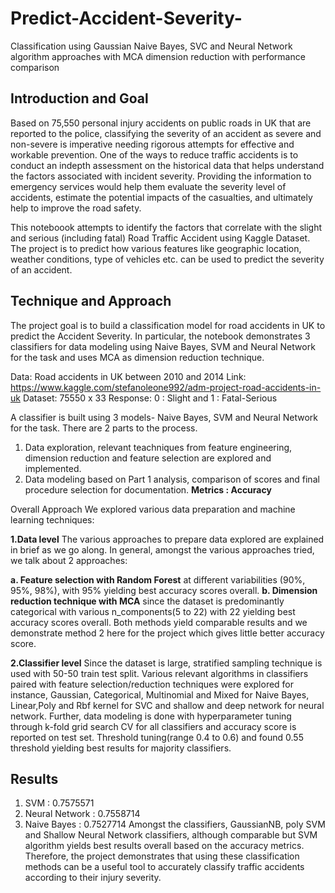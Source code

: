 # Predict-Accident-Severity-
Classification using Gaussian Naive Bayes, SVC and Neural Network algorithm approaches with MCA dimension reduction with performance comparison

## Introduction and Goal
Based on 75,550 personal injury accidents on public roads in UK that are reported to the police, classifying the severity of an accident as severe and non-severe is imperative needing rigorous attempts for effective and workable prevention.
One of the ways to reduce traffic accidents is to conduct an indepth assessment on the historical data that helps understand the factors associated with incident severity.
Providing the information to emergency services would help them evaluate the severity level of accidents, estimate the potential impacts of the casualties, and
ultimately help to improve the road safety. 

This noteboook attempts to identify the factors that correlate with the slight and serious (including fatal) Road Traffic Accident using Kaggle Dataset.
The project is to predict how various features like geographic location, weather conditions, type of vehicles etc. can be used to predict the severity of an accident. 

## Technique and Approach
The project goal is to build a classification model for road accidents in UK to predict the Accident Severity.
In particular, the notebook demonstrates 3 classifiers for data modeling using Naive Bayes, SVM and Neural Network for the task and uses MCA as dimension reduction technique.

Data: Road accidents in UK between 2010 and 2014
Link: https://www.kaggle.com/stefanoleone992/adm-project-road-accidents-in-uk
Dataset: 75550 x 33
Response: 0 : Slight and 1 : Fatal-Serious

A classifier is built using 3 models- Naive Bayes, SVM and Neural Network for the task. There are 2 parts to the process.

1. Data exploration, relevant teachniques from feature engineering, dimension reduction and feature selection are explored and implemented.
2. Data modeling based on Part 1 analysis, comparison of scores and final procedure selection for documentation.
**Metrics : Accuracy**

Overall Approach
We explored various data preparation and machine learning techniques:

**1.Data level**
The various approaches to prepare data explored are explained in brief as we go along. In general, amongst the various approaches tried, we talk about 2 approaches:

**a. Feature selection with Random Forest** at different variabilities (90%, 95%, 98%), with 95% yielding best accuracy scores overall.
**b. Dimension reduction technique with MCA** since the dataset is predominantly categorical with various n_components(5 to 22) with 22 yielding best accuracy scores overall.
Both methods yield comparable results and we demonstrate method 2 here for the project which gives little better accuracy score.

**2.Classifier level**
Since the dataset is large, stratified sampling technique is used with 50-50 train test split.
Various relevant algorithms in classifiers paired with feature selection/reduction techniques were explored for instance, Gaussian, Categorical, Multinomial and Mixed for Naive Bayes, Linear,Poly and Rbf kernel for SVC and shallow and deep network for neural network.
Further, data modeling is done with hyperparameter tuning through k-fold grid search CV for all classifiers and accuracy score is reported on test set.
Threshold tuning(range 0.4 to 0.6) and found 0.55 threshold yielding best results for majority classifiers.

## Results
1. SVM : 0.7575571  
2. Neural Network : 0.7558714  
3. Naive Bayes : 0.7527714
Amongst the classifiers, GaussianNB, poly SVM and Shallow Neural Network classifiers, although comparable but SVM algorithm yields best results overall based on the accuracy metrics.
Therefore, the project demonstrates that using these classification methods can be a useful tool to accurately classify traffic accidents according to their injury severity.
